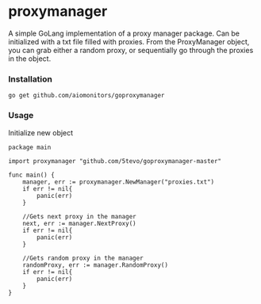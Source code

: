 # proxymanager

A simple GoLang implementation of a proxy manager package. Can be initialized with a txt file filled with proxies.
From the ProxyManager object, you can grab either a random proxy, or sequentially go through the proxies in the object.

### Installation
```
go get github.com/aiomonitors/goproxymanager
```

### Usage

Initialize new object
```golang
package main 

import proxymanager "github.com/5tevo/goproxymanager-master"

func main() {
    manager, err := proxymanager.NewManager("proxies.txt")
    if err != nil{
        panic(err)
    }
    
    //Gets next proxy in the manager
    next, err := manager.NextProxy()
    if err != nil{
        panic(err)
    }
   
    //Gets random proxy in the manager
    randomProxy, err := manager.RandomProxy()
    if err != nil{
        panic(err)
    }
}
```

